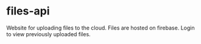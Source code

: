 # files-api
Website for uploading files to the cloud. Files are hosted on firebase. Login to view previously uploaded files.
